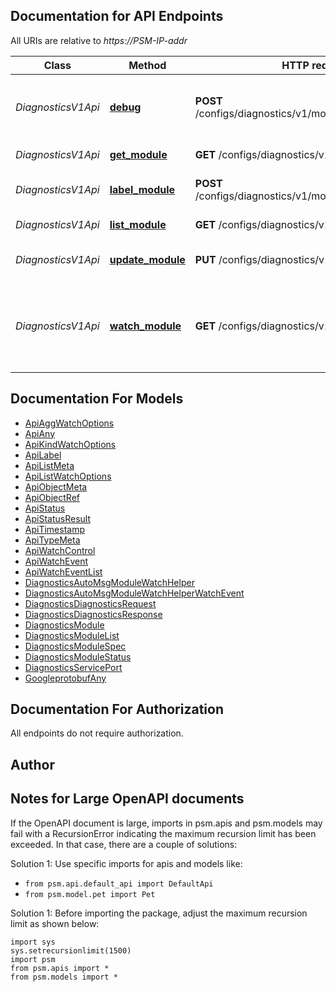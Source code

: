 
## Documentation for API Endpoints

All URIs are relative to *https://PSM-IP-addr*

Class | Method | HTTP request | Description
------------ | ------------- | ------------- | -------------
*DiagnosticsV1Api* | [**debug**](../../../../pensando_dss/docs/DiagnosticsV1Api.md#debug) | **POST** /configs/diagnostics/v1/modules/{O.Name}/Debug | Request Diagnostics information for a module
*DiagnosticsV1Api* | [**get_module**](../../../../pensando_dss/docs/DiagnosticsV1Api.md#get_module) | **GET** /configs/diagnostics/v1/modules/{O.Name} | Get Module object
*DiagnosticsV1Api* | [**label_module**](../../../../pensando_dss/docs/DiagnosticsV1Api.md#label_module) | **POST** /configs/diagnostics/v1/modules/{O.Name}/label | Label Module object
*DiagnosticsV1Api* | [**list_module**](../../../../pensando_dss/docs/DiagnosticsV1Api.md#list_module) | **GET** /configs/diagnostics/v1/modules | List Module objects
*DiagnosticsV1Api* | [**update_module**](../../../../pensando_dss/docs/DiagnosticsV1Api.md#update_module) | **PUT** /configs/diagnostics/v1/modules/{O.Name} | Update Module object
*DiagnosticsV1Api* | [**watch_module**](../../../../pensando_dss/docs/DiagnosticsV1Api.md#watch_module) | **GET** /configs/diagnostics/v1/watch/modules | Watch Module objects. Supports WebSockets or HTTP long poll


## Documentation For Models

 - [ApiAggWatchOptions](../../../docs/ApiAggWatchOptions.md)
 - [ApiAny](../../../docs/ApiAny.md)
 - [ApiKindWatchOptions](../../../docs/ApiKindWatchOptions.md)
 - [ApiLabel](../../../docs/ApiLabel.md)
 - [ApiListMeta](../../../docs/ApiListMeta.md)
 - [ApiListWatchOptions](../../../docs/ApiListWatchOptions.md)
 - [ApiObjectMeta](../../../docs/ApiObjectMeta.md)
 - [ApiObjectRef](../../../docs/ApiObjectRef.md)
 - [ApiStatus](../../../docs/ApiStatus.md)
 - [ApiStatusResult](../../../docs/ApiStatusResult.md)
 - [ApiTimestamp](../../../docs/ApiTimestamp.md)
 - [ApiTypeMeta](../../../docs/ApiTypeMeta.md)
 - [ApiWatchControl](../../../docs/ApiWatchControl.md)
 - [ApiWatchEvent](../../../docs/ApiWatchEvent.md)
 - [ApiWatchEventList](../../../docs/ApiWatchEventList.md)
 - [DiagnosticsAutoMsgModuleWatchHelper](../../../docs/DiagnosticsAutoMsgModuleWatchHelper.md)
 - [DiagnosticsAutoMsgModuleWatchHelperWatchEvent](../../../docs/DiagnosticsAutoMsgModuleWatchHelperWatchEvent.md)
 - [DiagnosticsDiagnosticsRequest](../../../docs/DiagnosticsDiagnosticsRequest.md)
 - [DiagnosticsDiagnosticsResponse](../../../docs/DiagnosticsDiagnosticsResponse.md)
 - [DiagnosticsModule](../../../docs/DiagnosticsModule.md)
 - [DiagnosticsModuleList](../../../docs/DiagnosticsModuleList.md)
 - [DiagnosticsModuleSpec](../../../docs/DiagnosticsModuleSpec.md)
 - [DiagnosticsModuleStatus](../../../docs/DiagnosticsModuleStatus.md)
 - [DiagnosticsServicePort](../../../docs/DiagnosticsServicePort.md)
 - [GoogleprotobufAny](../../../docs/GoogleprotobufAny.md)


## Documentation For Authorization

 All endpoints do not require authorization.

## Author




## Notes for Large OpenAPI documents
If the OpenAPI document is large, imports in psm.apis and psm.models may fail with a
RecursionError indicating the maximum recursion limit has been exceeded. In that case, there are a couple of solutions:

Solution 1:
Use specific imports for apis and models like:
- `from psm.api.default_api import DefaultApi`
- `from psm.model.pet import Pet`

Solution 1:
Before importing the package, adjust the maximum recursion limit as shown below:
```
import sys
sys.setrecursionlimit(1500)
import psm
from psm.apis import *
from psm.models import *
```
